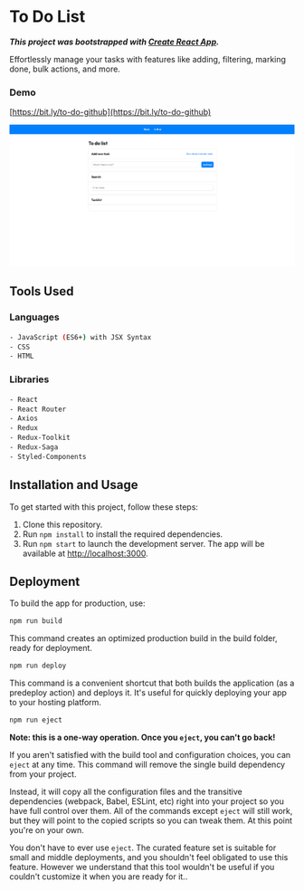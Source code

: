 # **To Do List**

***This project was bootstrapped with [**Create React App**](https://github.com/facebook/create-react-app).***

Effortlessly manage your tasks with features like adding, filtering, marking done, bulk actions, and more.

### **Demo**

[https://bit.ly/to-do-github](https://bit.ly/to-do-github)

![demo](https://github.com/michal-owsiak/to-do-list/blob/master/demo.gif?raw=true)

## **Tools Used**

### **Languages**

```bash
- JavaScript (ES6+) with JSX Syntax
- CSS
- HTML
```

### **Libraries**

```bash
- React
- React Router
- Axios
- Redux
- Redux-Toolkit
- Redux-Saga
- Styled-Components
```

## **Installation and Usage**

To get started with this project, follow these steps:

1. Clone this repository.
2. Run `npm install` to install the required dependencies.
3. Run `npm start` to launch the development server. The app will be available at [http://localhost:3000](http://localhost:3000).

## **Deployment**

To build the app for production, use:

```bash
npm run build
```
This command creates an optimized production build in the build folder, ready for deployment.

```bash
npm run deploy
```

This command is a convenient shortcut that both builds the application (as a predeploy action) and deploys it. It's useful for quickly deploying your app to your hosting platform.

```bash
npm run eject
```

**Note: this is a one-way operation. Once you `eject`, you can't go back!**

If you aren't satisfied with the build tool and configuration choices, you can `eject` at any time. This command will remove the single build dependency from your project.

Instead, it will copy all the configuration files and the transitive dependencies (webpack, Babel, ESLint, etc) right into your project so you have full control over them. All of the commands except `eject` will still work, but they will point to the copied scripts so you can tweak them. At this point you're on your own.

You don't have to ever use `eject`. The curated feature set is suitable for small and middle deployments, and you shouldn't feel obligated to use this feature. However we understand that this tool wouldn't be useful if you couldn't customize it when you are ready for it..